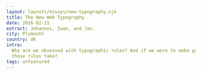 ```yaml
---
layout: layouts/essays/new-typography.njk
title: The New Web Typography
date: 2016-02-21
extract: Johannes, Iwan, and Jan.
city: Plymouth
country: UK
intro:
  Why are we obsessed with typographic rules? And if we were to make guidelines for setting text on the web, what form should
  those rules take?
tags: unfeatured
---
```

